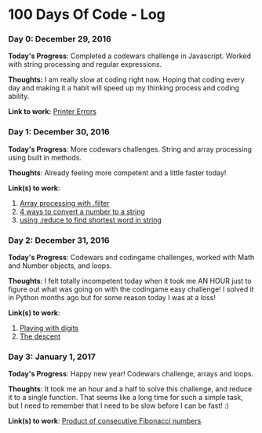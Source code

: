# 100 Days Of Code - Log

### Day 0: December 29, 2016

**Today's Progress**: Completed a codewars challenge in Javascript. Worked with string processing and regular expressions.

**Thoughts:** I am really slow at coding right now. Hoping that coding every day and making it a habit will speed up my thinking process and coding ability.

**Link to work:** [Printer Errors](https://github.com/gp22/codeWars_javaScript/blob/master/printerErrors/default.js)

### Day 1: December 30, 2016

**Today's Progress**: More codewars challenges. String and array processing using built in methods.

**Thoughts**: Already feeling more competent and a little faster today!

**Link(s) to work**:
1. [Array processing with .filter](https://github.com/gp22/codeWars_javaScript/commit/f72deecd6da5818fdffabcbb0a253c82130cd42a)
2. [4 ways to convert a number to a string](https://github.com/gp22/codeWars_javaScript/commit/c6c73bb07538ab3fc6dfe1584436f9286c8cf8e6)
3. [using .reduce to find shortest word in string](https://github.com/gp22/codeWars_javaScript/commit/468829f7586ea4294b45548f845ae37268219755)

### Day 2: December 31, 2016

**Today's Progress**: Codewars and codingame challenges, worked with Math and Number objects, and loops.

**Thoughts**: I felt totally incompetent today when it took me AN HOUR just to figure out what was going on with the codingame easy challenge! I solved it in Python months ago but for some reason today I was at a loss!

**Link(s) to work**:
1. [Playing with digits](https://github.com/gp22/codeWars_javaScript/blob/master/playingWithDigits/default.js)
2. [The descent](https://github.com/gp22/codInGame_javaScript/blob/master/easy/theDescent/default.js)

### Day 3: January 1, 2017

**Today's Progress**: Happy new year! Codewars challenge, arrays and loops.

**Thoughts**: It took me an hour and a half to solve this challenge, and reduce it to a single function. That seems like a long time for such a simple task, but I need to remember that I need to be slow before I can be fast! :)

**Link(s) to work**:
[Product of consecutive Fibonacci numbers](https://github.com/gp22/codeWars_javaScript/blob/master/productOfConsecutiveFibNumbers/index.js)
